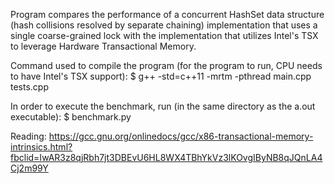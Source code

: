 Program compares the performance of a concurrent HashSet data structure (hash collisions resolved by separate chaining) implementation that uses a single coarse-grained lock with the implementation that utilizes Intel's TSX to leverage Hardware Transactional Memory.

Command used to compile the program (for the program to run, CPU needs to have Intel's TSX support):
$ g++ -std=c++11 -mrtm -pthread main.cpp tests.cpp

In order to execute the benchmark, run (in the same directory as the a.out executable):
$ benchmark.py

Reading:
https://gcc.gnu.org/onlinedocs/gcc/x86-transactional-memory-intrinsics.html?fbclid=IwAR3z8qjRbh7jt3DBEvU6HL8WX4TBhYkVz3lKOvgIByNB8qJQnLA4Cj2m99Y
